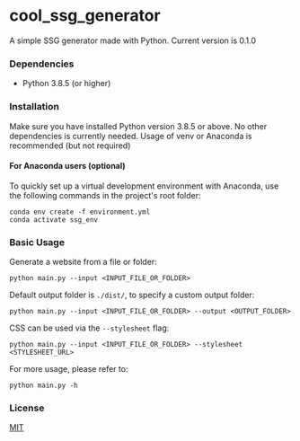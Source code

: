 # cool_ssg_generator
A simple SSG generator made with Python.
Current version is 0.1.0

### Dependencies
- Python 3.8.5 (or higher)

### Installation
Make sure you have installed Python version 3.8.5 or above. No other dependencies is currently needed. Usage of venv or Anaconda is recommended (but not required)

#### For Anaconda users (optional)
To quickly set up a virtual development environment with Anaconda, use the following commands in the project's root folder:
```console
conda env create -f environment.yml
conda activate ssg_env
```

### Basic Usage
Generate a website from a file or folder:
```console
python main.py --input <INPUT_FILE_OR_FOLDER>
```
Default output folder is `./dist/`, to specify a custom output folder:
```console
python main.py --input <INPUT_FILE_OR_FOLDER> --output <OUTPUT_FOLDER>
```
CSS can be used via the `--stylesheet` flag:
```console
python main.py --input <INPUT_FILE_OR_FOLDER> --stylesheet <STYLESHEET_URL>
```
For more usage, please refer to:
```console
python main.py -h
```

### License
[MIT](LICENSE)
